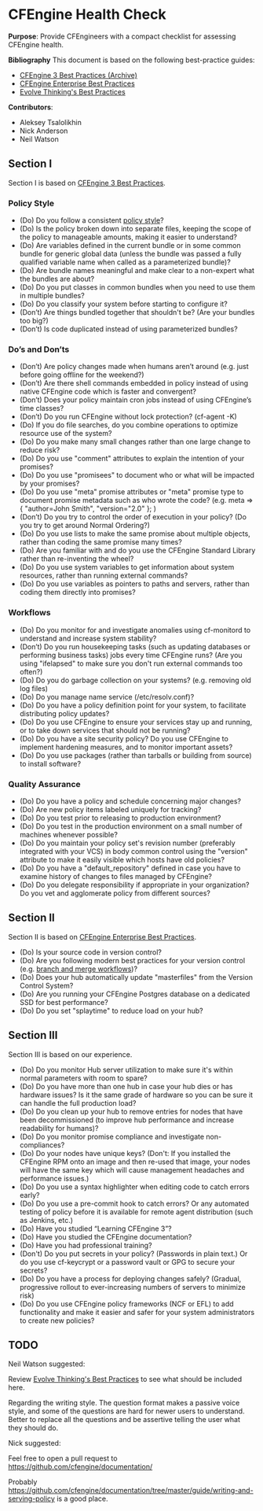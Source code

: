 # CFEngine Health Check

**Purpose**: Provide CFEngineers with a compact checklist for assessing CFEngine health.

**Bibliography**
This document is based on the following best-practice  guides:
- [CFEngine 3 Best Practices (Archive)][1]
- [CFEngine Enterprise Best Practices][2]
- [Evolve Thinking's Best Practices][3]
 
[1]: https://auth.cfengine.com/archive/manuals/cf3-bestpractice                   
[2]: https://docs.cfengine.com/latest/enterprise-cfengine-guide-best-practices.html   
[3]: http://evolvethinking.com/category/cfengine/best-practices/    

**Contributors**: 
- Aleksey Tsalolikhin
- Nick Anderson
- Neil Watson

## Section I
Section I is based on [CFEngine 3 Best Practices][1].

### Policy Style
- (Do) Do you follow a consistent [policy style](https://docs.cfengine.com/latest/guide-writing-and-serving-policy-policy-style.html)?
-	(Do) Is the policy broken down into separate files, keeping the scope of the policy to manageable amounts, making it easier to understand?
-	(Do) Are variables defined in the current bundle or in some common bundle for generic global data (unless the bundle was passed a fully qualified variable name when called as a parameterized bundle)? 
-	(Do) Are bundle names meaningful and make clear to a non-expert what the bundles are about?
-	(Do) Do you put classes in common bundles when you need to use them in multiple bundles?
-	(Do) Do you classify your system before starting to configure it?
-	(Don’t) Are things bundled together that shouldn't be?  (Are your bundles too big?)
-	(Don’t) Is code duplicated instead of using parameterized bundles?

### Do’s and Don’ts
-	(Don’t) Are policy changes made when humans aren’t around (e.g. just before going offline for the weekend?)
-	(Don’t) Are there shell commands embedded in policy instead of using native CFEngine code which is faster and convergent?
-	(Don’t) Does your policy maintain cron jobs instead of using CFEngine’s time classes?
-	(Don’t) Do you run CFEngine without lock protection? (cf-agent -K)
-	(Do) If you do file searches, do you combine operations to optimize resource use of the system?
-	(Do) Do you make many small changes rather than one large change to reduce risk?
-	(Do) Do you use "comment" attributes to explain the intention of your promises?
-	(Do) Do you use "promisees" to document who or what will be impacted by your promises?
-	(Do) Do you use "meta" promise attributes or "meta" promise type to document promise metadata such as who wrote the code? (e.g. meta => { "author=John Smith", "version="2.0" }; ) 
-	(Don’t) Do you try to control the order of execution in your policy?  (Do you try to get around Normal Ordering?)
-	(Do) Do you use lists to make the same promise about multiple objects, rather than coding the same promise many times?
-	(Do) Are you familiar with and do you use the CFEngine Standard Library rather than re-inventing the wheel?
-	(Do) Do you use system variables to get information about system resources, rather than running external commands?
-	(Do) Do you use variables as pointers to paths and servers, rather than coding them directly into promises?

### Workflows
-	(Do) Do you monitor for and investigate anomalies using cf-monitord to understand and increase system stability?
-	(Don’t) Do you run housekeeping tasks (such as updating databases or performing business tasks) jobs every time CFEngine runs? (Are you using "ifelapsed" to make sure you don't run external commands too often?)
-	(Do) Do you do garbage collection on your systems? (e.g. removing old log files)
-	(Do) Do you manage name service (/etc/resolv.conf)?
-	(Do) Do you have a policy definition point for your system, to facilitate distributing policy updates?
-	(Do) Do you use CFEngine to ensure your services stay up and running, or to take down services that should not be running?
-	(Do) Do you have a site security policy? Do you use CFEngine to implement hardening measures, and to monitor important assets?
-	(Do) Do you use packages (rather than tarballs or building from source) to install software?

### Quality Assurance
- (Do) Do you have a policy and schedule concerning major changes?
-	(Do) Are new policy items labeled uniquely for tracking?
-	(Do) Do you test prior to releasing to production environment?
-	(Do) Do you test in the production environment on a small number of machines whenever possible?
-	(Do) Do you maintain your policy set's revision number (preferably integrated with your VCS) in body common control using the "version" attribute to make it easily visible which hosts have old policies?
-	(Do) Do you have a "default_repository" defined in case you have to examine history of changes to files managed by CFEngine?
-	(Do) Do you delegate responsibility if appropriate in your organization? Do you vet and agglomerate policy from different sources?

## Section II
Section II is based on [CFEngine Enterprise Best Practices][2].

-	(Do) Is your source code in version control?  
-	(Do) Are you following modern best practices for your version control (e.g. [branch and merge workflows](http://git-scm.com/book/en/v2/Git-Branching-Basic-Branching-and-Merging))?  
-	(Do) Does your hub automatically update "masterfiles" from the Version Control System?  
-	(Do) Are you running your CFEngine Postgres database on a dedicated SSD for best performance?
-	(Do) Do you set "splaytime" to reduce load on your hub?

## Section III
Section III is based on our experience.

-	(Do) Do you monitor Hub server utilization to make sure it's within normal parameters with room to spare?
-	(Do) Do you have more than one hub in case your hub dies or has hardware issues? Is it the same grade of hardware so you can be sure it can handle the full production load?
-	(Do) Do you clean up your hub to remove entries for nodes that have been decommissioned (to improve hub performance and increase readability for humans)?
-	(Do) Do you monitor promise compliance and investigate non-compliances?
-	(Do) Do your nodes have unique keys?  (Don't: If you installed the CFEngine RPM onto an image and then re-used that image, your nodes will have the same key which will cause management headaches and performance issues.)  
-	(Do) Do you use a syntax highlighter when editing code to catch errors early?
-	(Do) Do you use a pre-commit hook to catch errors? Or any automated testing of policy before it is available for remote agent distribution (such as Jenkins, etc.)
-	(Do) Have you studied “Learning CFEngine 3”?
-	(Do) Have you studied the CFEngine documentation?
-	(Do) Have you had professional training?
- (Don't) Do you put secrets in your policy?  (Passwords in plain text.) Or do you use cf-keycrypt or a password vault or GPG to secure your secrets?
- (Do) Do you have a process for deploying changes safely?  (Gradual, progressive rollout to ever-increasing numbers of servers to minimize risk)
- (Do) Do you use CFEngine policy frameworks (NCF or EFL) to add functionality and make it easier and safer for your system administrators to create new policies?

## TODO

Neil Watson suggested:
 
Review [Evolve Thinking's Best Practices][3] to see what should be included here.

Regarding the writing style. The question format makes a passive voice
style, and some of the questions are hard for newer users to understand.
Better to replace all the questions and be assertive telling the user
what they should do.

Nick suggested:

Feel free to open a pull request to
https://github.com/cfengine/documentation/

Probably
https://github.com/cfengine/documentation/tree/master/guide/writing-and-serving-policy
is a good place.
